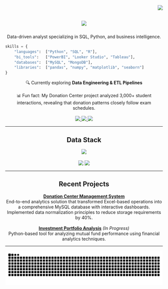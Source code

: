 <img align="right" src="https://visitor-badge.laobi.icu/badge?page_id=rodrigoseneca.rodrigoseneca" />

<h1 align="center">
  <img src="https://readme-typing-svg.herokuapp.com/?font=Fira+Code&size=32&center=true&vCenter=true&width=500&height=70&duration=4000&lines=Rodrigo+Barros;Data+Analyst" />
</h1>

<div align="center">
  <p>Data-driven analyst specializing in SQL, Python, and business intelligence.</p>
</div>

```python
skills = {
    "languages":  ["Python", "SQL", "R"],
    "bi_tools":   ["PowerBI", "Looker Studio", "Tableau"],
    "databases":  ["MySQL", "MongoDB"],
    "libraries":  ["pandas", "numpy", "matplotlib", "seaborn"]
}
```

<div align="center">
  🔍 Currently exploring <b>Data Engineering & ETL Pipelines</b>
  <br><br>
  📊 Fun fact: My Donation Center project analyzed 3,000+ student interactions, revealing that donation patterns closely follow exam schedules.
</div>
<br>
<div align="center">
  <a href="mailto:rodrimurilo@outlook.com">
    <img src="https://img.shields.io/badge/Email-0078D4?style=flat-square&logo=microsoft-outlook&logoColor=white" />
  </a>
  <a href="https://www.linkedin.com/in/rodrigombarros25">
    <img src="https://img.shields.io/badge/LinkedIn-0A66C2?style=flat-square&logo=linkedin&logoColor=white" />
  </a>
  <a href="https://sites.google.com/view/rbarros/projects?authuser=0">
    <img src="https://img.shields.io/badge/Portfolio-000000?style=flat-square&logo=notion&logoColor=white" />
  </a>
</div>

---

<h2 align="center">Data Stack</h2>

<div align="center">
  <img src="https://skillicons.dev/icons?i=python,mysql,mongodb,r" />
</div>
<br>
<div align="center">
  <img width="49%" src="https://github-readme-stats.vercel.app/api?username=rodrigoseneca&show_icons=true&theme=tokyonight&hide_border=true" />
  <img width="49%" src="https://github-readme-streak-stats.herokuapp.com/?user=rodrigoseneca&theme=tokyonight&hide_border=true" />
</div>

---

<h2 align="center">Recent Projects</h2>

<div align="center">
  <b><a href="https://github.com/rodrigoseneca/donation-center-management-system">Donation Center Management System</a></b>
  <br>
  End-to-end analytics solution that transformed Excel-based operations into a comprehensive MySQL database with interactive dashboards. Implemented data normalization principles to reduce storage requirements by 40%.
  <br><br>
  <b><a href="https://github.com/rodrigoseneca/portfolio-analysis">Investment Portfolio Analysis</a></b> <i>(In Progress)</i>
  <br>
  Python-based tool for analyzing mutual fund performance using financial analytics techniques.
</div>

---

<div align="center">
  <img src="https://raw.githubusercontent.com/rodrigoseneca/rodrigoseneca/output/github-contribution-grid-snake.svg" />
</div>

